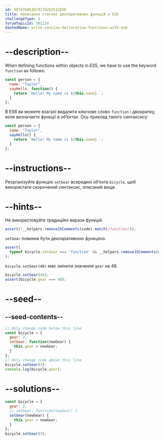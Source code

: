 ```yaml
---
id: 587d7b8b367417b2b2512b50
title: Написання стислих декларативних функцій з ES6
challengeType: 1
forumTopicId: 301224
dashedName: write-concise-declarative-functions-with-es6
---
```


# --description--

When defining functions within objects in ES5, we have to use the keyword `function` as follows:

```js
const person = {
  name: "Taylor",
  sayHello: function() {
    return `Hello! My name is ${this.name}.`;
  }
};
```

В ES6 ви можете взагалі видалити ключове слово `function` і двокрапку, коли визначаєте функції в об’єктах. Ось приклад такого синтаксису:

```js
const person = {
  name: "Taylor",
  sayHello() {
    return `Hello! My name is ${this.name}.`;
  }
};
```

# --instructions--

Реорганізуйте функцію `setGear` всередині об’єкта `bicycle`, щоб використати скорочений синтаксис, описаний вище.

# --hints--

Не використовуйте традиційні вирази функцій.

```js
assert(!__helpers.removeJSComments(code).match(/function/));
```

`setGear` повинна бути декларативною функцією.

```js
assert(
  typeof bicycle.setGear === 'function' && __helpers.removeJSComments(code).match(/setGear\s*\(.+\)\s*\{/)
);
```

`bicycle.setGear(48)` має змінити значення `gear` на 48.

```js
bicycle.setGear(48);
assert(bicycle.gear === 48);
```

# --seed--

## --seed-contents--

```js
// Only change code below this line
const bicycle = {
  gear: 2,
  setGear: function(newGear) {
    this.gear = newGear;
  }
};
// Only change code above this line
bicycle.setGear(3);
console.log(bicycle.gear);
```

# --solutions--

```js
const bicycle = {
  gear: 2,
  // setGear: function(newGear) {
  setGear(newGear) {
    this.gear = newGear;
  }
};
bicycle.setGear(3);
```
